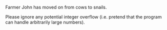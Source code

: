 Farmer John has moved on from cows to snails.

Please ignore any potential integer overflow (i.e. pretend that the program can handle arbitrarily large numbers).
